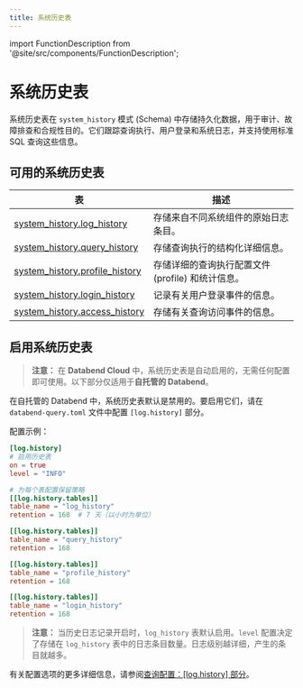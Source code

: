 ```yaml
---
title: 系统历史表
---
```


import FunctionDescription from '@site/src/components/FunctionDescription';

<FunctionDescription description="Introduced or updated: v1.2.752"/>

# 系统历史表

系统历史表在 `system_history` 模式 (Schema) 中存储持久化数据，用于审计、故障排查和合规性目的。它们跟踪查询执行、用户登录和系统日志，并支持使用标准 SQL 查询这些信息。

## 可用的系统历史表

| 表                                                  | 描述                                                     |
|-----------------------------------------------------|-----------------------------------------------------------------|
| [system_history.log_history](log-history.md)        | 存储来自不同系统组件的原始日志条目。          |
| [system_history.query_history](query-history.md)    | 存储查询执行的结构化详细信息。                   |
| [system_history.profile_history](profile-history.md)| 存储详细的查询执行配置文件 (profile) 和统计信息。        |
| [system_history.login_history](login-history.md)    | 记录有关用户登录事件的信息。                    |
| [system_history.access_history](access-history.md)  | 存储有关查询访问事件的信息。                   |

## 启用系统历史表

> **注意：** 在 **Databend Cloud** 中，系统历史表是自动启用的，无需任何配置即可使用。以下部分仅适用于**自托管的 Databend**。

在自托管的 Databend 中，系统历史表默认是禁用的。要启用它们，请在 `databend-query.toml` 文件中配置 `[log.history]` 部分。

配置示例：

```toml
[log.history]
# 启用历史表
on = true
level = "INFO"

# 为每个表配置保留策略
[[log.history.tables]]
table_name = "log_history"
retention = 168  # 7 天（以小时为单位）

[[log.history.tables]]
table_name = "query_history"
retention = 168

[[log.history.tables]]
table_name = "profile_history"
retention = 168

[[log.history.tables]]
table_name = "login_history"
retention = 168
```

> **注意：** 当历史日志记录开启时，`log_history` 表默认启用。`level` 配置决定了存储在 `log_history` 表中的日志条目数量。日志级别越详细，产生的条目就越多。

有关配置选项的更多详细信息，请参阅[查询配置：[log.history] 部分](/guides/deploy/references/node-config/query-config#loghistory-section)。
